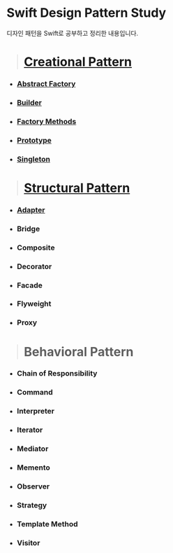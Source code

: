 # Swift Design Pattern Study

디자인 패턴을 Swift로 공부하고 정리한 내용입니다.

> # [Creational Pattern](https://github.com/jaicoco/Swift_Design_Pattern_Study/tree/main/Creational_Pattern)
  - ### [Abstract Factory](https://icksw.tistory.com/235)
  - ### [Builder](https://icksw.tistory.com/236)
  - ### [Factory Methods](https://icksw.tistory.com/237)
  - ### [Prototype](https://icksw.tistory.com/238)
  - ### [Singleton](https://icksw.tistory.com/239)

> # [Structural Pattern](https://icksw.tistory.com/240)
  - ### [Adapter](https://icksw.tistory.com/241)
  - ### Bridge
  - ### Composite
  - ### Decorator
  - ### Facade
  - ### Flyweight
  - ### Proxy

> # Behavioral Pattern
  - ### Chain of Responsibility
  - ### Command
  - ### Interpreter
  - ### Iterator
  - ### Mediator
  - ### Memento
  - ### Observer
  - ### Strategy
  - ### Template Method
  - ### Visitor
